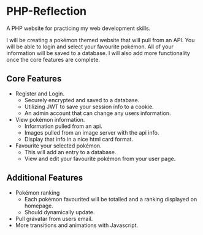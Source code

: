 # PHP-Reflection
A PHP website for practicing my web development skills.

I will be creating a pokémon themed website that will pull from an API. You will be able to login and select your favourite pokémon. All of your information will be saved to a database. I will also add more functionality once the core features are complete.

## Core Features 
* Register and Login.
  * Securely encrypted and saved to a database.
  * Utilizing JWT to save your session info to a cookie.
  * An admin account that can change any users information.
* View pokémon information.
  * Information pulled from an api.
  * Images pulled from an image server with the api info.
  * Display that info in a nice html card format.
* Favourite your selected pokémon.
  * This will add an entry to a database.
  * View and edit your favourite pokémon from your user page.
  
  
## Additional Features
* Pokémon ranking
  * Each pokémon favourited will be totalled and a ranking displayed on homepage.
  * Should dynamically update.
* Pull gravatar from users email.
* More transitions and animations with Javascript.
